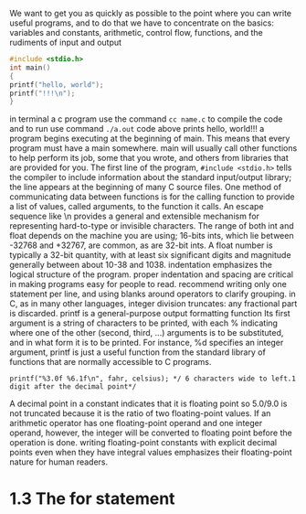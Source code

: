 We want to get you as quickly as possible to the point where you can
write useful programs, and to do that we have to concentrate on the basics: variables and constants, arithmetic, control flow, functions, and the rudiments of input and output

```c
#include <stdio.h>
int main()
{
printf("hello, world");
printf("!!!\n");
}
```
in terminal a c program use the command ```cc name.c``` to compile the code and to run use command ```./a.out``` code above prints hello, world!!!
a program begins executing at the beginning of main. This means that every program must have a main somewhere.
main will usually call other functions to help perform its job, some that you wrote, and others from libraries that are provided for you. The first line of the program,
```#include <stdio.h>```
tells the compiler to include information about the standard input/output library; the line
appears at the beginning of many C source files.
One method of communicating data between functions is for the calling function to provide a
list of values, called arguments, to the function it calls.
An escape sequence like \n provides a general and extensible mechanism for representing hard-to-type or invisible characters.
The range of both int and float depends on the machine you are using; 16-bits ints, which lie between -32768 and +32767, are common, as are 32-bit ints. A float number is typically a 32-bit quantity, with at least six significant digits and magnitude generally between about 10-38 and 1038.
indentation emphasizes the logical structure of the program.
proper indentation and spacing are critical in making programs easy for people to read.
recommend writing only one statement per
line, and using blanks around operators to clarify grouping.
in C, as in many other languages, integer division truncates: any fractional part is discarded.
printf is a general-purpose output formatting function Its first argument is a string of characters to be printed, with each % indicating where one of the other (second, third, ...) arguments is to be substituted, and in what form it is to be printed. For instance, %d specifies an integer argument,
printf is just a useful function from the standard library of functions that are normally accessible to C programs.

```printf("%3.0f %6.1f\n", fahr, celsius); */ 6 characters wide to left.1 digit after the decimal point*/```

A decimal point in a constant indicates that it is floating point so 5.0/9.0 is not truncated because it is the ratio of two floating-point values.
If an arithmetic operator has one floating-point operand and one integer operand, however, the integer will be converted to floating point before the operation is done.
writing
floating-point constants with explicit decimal points even when they have integral values emphasizes their floating-point nature for human readers.

# 1.3 The for statement
